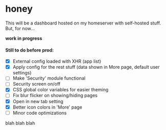 # honey

This will be a dashboard hosted on my homeserver with self-hosted stuff. But, for now...

**work in progress**

#### Still to do before prod:

- [x] External config loaded with XHR (app list)
- [x] Apply config for the rest stuff (data shown in More page, default user settings)
- [ ] Make 'Security' module functional
- [ ] Security screen on/off
- [x] CSS global color variables for easier theming
- [ ] Fix blur flicker on showing/hiding pages
- [x] Open in new tab setting
- [x] Better icon colors in 'More' page
- [ ] Minor code optimizations

blah blah blah